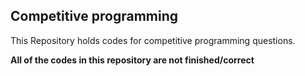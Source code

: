## Competitive programming

This Repository holds codes for competitive programming questions.

**All of the codes in this repository are not finished/correct**

